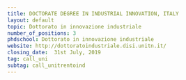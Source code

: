 ```yaml
---
title: DOCTORATE DEGREE IN INDUSTRIAL INNOVATION, ITALY
layout: default
topic: Dottorato in innovazione industriale
number_of_positions: 3
phdschool: Dottorato in innovazione industriale
website: http://dottoratoindustriale.disi.unitn.it/
closing_date:  31st July, 2019
tag: call_uni
subtag: call_unitrentoind
---
```

